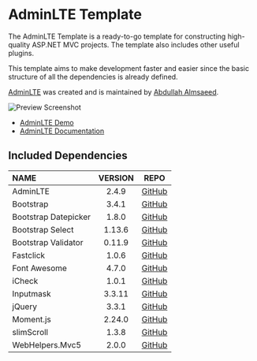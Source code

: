 # AdminLTE Template

The AdminLTE Template is a ready-to-go template for constructing high-quality ASP.NET MVC projects.
The template also includes other useful plugins.

This template aims to make development faster and easier since the basic structure of all the
dependencies is already defined.

[AdminLTE](https://github.com/ColorlibHQ/AdminLTE) was created and is maintained
by [Abdullah Almsaeed](https://almsaeedstudio.com/).

![Preview Screenshot](https://raw.githubusercontent.com/c0shea/AdminLTE-Template/master/src/AdminLTE%20Template%20Installer/AdminLTE%20Preview.png)

- [AdminLTE Demo](https://adminlte.io/themes/AdminLTE/index2.html)
- [AdminLTE Documentation](https://adminlte.io/themes/AdminLTE/documentation/index.html)

## Included Dependencies
| NAME | VERSION | REPO |
| :--- | :---: | :---: |
| AdminLTE | 2.4.9 | [GitHub](https://github.com/ColorlibHQ/AdminLTE)
| Bootstrap | 3.4.1 | [GitHub](https://github.com/twbs/bootstrap)
| Bootstrap Datepicker | 1.8.0 | [GitHub](https://github.com/uxsolutions/bootstrap-datepicker)
| Bootstrap Select | 1.13.6 | [GitHub](https://github.com/silviomoreto/bootstrap-select)
| Bootstrap Validator | 0.11.9 | [GitHub](https://github.com/1000hz/bootstrap-validator)
| Fastclick | 1.0.6 | [GitHub](https://github.com/ftlabs/fastclick)
| Font Awesome | 4.7.0 | [GitHub](https://github.com/FortAwesome/Font-Awesome)
| iCheck | 1.0.1 | [GitHub](https://github.com/fronteed/iCheck/)
| Inputmask | 3.3.11 | [GitHub](http://github.com/RobinHerbots/jquery.inputmask)
| jQuery | 3.3.1 | [GitHub](https://github.com/jquery/jquery)
| Moment.js | 2.24.0 | [GitHub](https://github.com/moment/moment/)
| slimScroll | 1.3.8 | [GitHub](https://github.com/rochal/jQuery-slimScroll)
| WebHelpers.Mvc5 | 2.0.0 | [GitHub](https://github.com/c0shea/WebHelpers.Mvc5)
